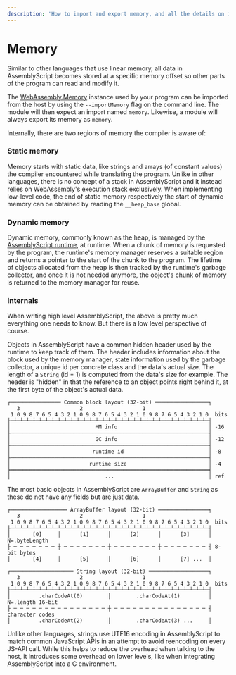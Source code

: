 ```yaml
---
description: 'How to import and export memory, and all the details on its layout.'
---
```


# Memory

Similar to other languages that use linear memory, all data in AssemblyScript becomes stored at a specific memory offset so other parts of the program can read and modify it.

The [WebAssembly.Memory](https://developer.mozilla.org/en-US/docs/Web/JavaScript/Reference/Global_Objects/WebAssembly/Memory) instance used by your program can be imported from the host by using the `--importMemory` flag on the command line. The module will then expect an import named `memory`. Likewise, a module will always export its memory as `memory`.

Internally, there are two regions of memory the compiler is aware of:

### Static memory

Memory starts with static data, like strings and arrays \(of constant values\) the compiler encountered while translating the program. Unlike in other languages, there is no concept of a stack in AssemblyScript and it instead relies on WebAssembly's execution stack exclusively. When implementing low-level code, the end of static memory respectively the start of dynamic memory can be obtained by reading the `__heap_base` global.

### Dynamic memory

Dynamic memory, commonly known as the heap, is managed by the [AssemblyScript runtime](runtime.md), at runtime. When a chunk of memory is requested by the program, the runtime's memory manager reserves a suitable region and returns a pointer to the start of the chunk to the program. The lifetime of objects allocated from the heap is then tracked by the runtime's garbage collector, and once it is not needed anymore, the object's chunk of memory is returned to the memory manager for reuse.

### Internals

When writing high level AssemblyScript, the above is pretty much everything one needs to know. But there is a low level perspective of course.

Objects in AssemblyScript have a common hidden header used by the runtime to keep track of them. The header includes information about the block used by the memory manager, state information used by the garbage collector, a unique id per concrete class and the data's actual size. The length of a `String` \(id = 1\) is computed from the data's size for example. The header is "hidden" in that the reference to an object points right behind it, at the first byte of the object's actual data.

```text
╒════════════════ Common block layout (32-bit) ═════════════════╕
   3                   2                   1
 1 0 9 8 7 6 5 4 3 2 1 0 9 8 7 6 5 4 3 2 1 0 9 8 7 6 5 4 3 2 1 0  bits
├─┴─┴─┴─┴─┴─┴─┴─┴─┴─┴─┴─┴─┴─┴─┴─┴─┴─┴─┴─┴─┴─┴─┴─┴─┴─┴─┴─┴─┴─┴─┴─┤
│                           MM info                             │ -16
├───────────────────────────────────────────────────────────────┤
│                           GC info                             │ -12
├───────────────────────────────────────────────────────────────┤
│                          runtime id                           │ -8
├───────────────────────────────────────────────────────────────┤
│                         runtime size                          │ -4
╞═══════════════════════════════════════════════════════════════╡
│                              ...                              │ ref
```

The most basic objects in AssemblyScript are `ArrayBuffer` and `String` as these do not have any fields but are just data.

```text
╒══════════════════ ArrayBuffer layout (32-bit) ════════════════╕
   3                   2                   1
 1 0 9 8 7 6 5 4 3 2 1 0 9 8 7 6 5 4 3 2 1 0 9 8 7 6 5 4 3 2 1 0  bits
├─┴─┴─┴─┴─┴─┴─┴─┴─┴─┴─┴─┴─┴─┴─┴─┴─┴─┴─┴─┴─┴─┴─┴─┴─┴─┴─┴─┴─┴─┴─┴─┤
│       [0]     │      [1]      │      [2]      │      [3]      │ N=.byteLength
├ ─ ─ ─ ─ ─ ─ ─ ┼ ─ ─ ─ ─ ─ ─ ─ ┼ ─ ─ ─ ─ ─ ─ ─ ┼ ─ ─ ─ ─ ─ ─ ─ ┤ 8-bit bytes
│       [4]     │      [5]      │      [6]      │      [7] ...  │
```

```text
╒════════════════════ String layout (32-bit) ═══════════════════╕
   3                   2                   1
 1 0 9 8 7 6 5 4 3 2 1 0 9 8 7 6 5 4 3 2 1 0 9 8 7 6 5 4 3 2 1 0  bits
├─┴─┴─┴─┴─┴─┴─┴─┴─┴─┴─┴─┴─┴─┴─┴─┴─┴─┴─┴─┴─┴─┴─┴─┴─┴─┴─┴─┴─┴─┴─┴─┤
│         .charCodeAt(0)        │        .charCodeAt(1)         │ N=.length 16-bit
├ ─ ─ ─ ─ ─ ─ ─ ─ ─ ─ ─ ─ ─ ─ ─ ┼ ─ ─ ─ ─ ─ ─ ─ ─ ─ ─ ─ ─ ─ ─ ─ ┤ character codes
│         .charCodeAt(2)        │        .charCodeAt(3) ...     │
```

Unlike other languages, strings use UTF16 encoding in AssemblyScript to match common JavaScript APIs in an attempt to avoid reencoding on every JS-API call. While this helps to reduce the overhead when talking to the host, it introduces some overhead on lower levels, like when integrating AssemblyScript into a C environment.

